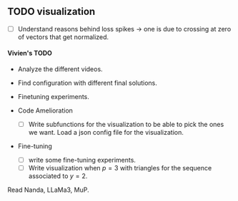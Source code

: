 
## TODO visualization

- [ ] Understand reasons behind loss spikes -> one is due to crossing at zero of vectors that get normalized.

#### Vivien's TODO

- Analyze the different videos.
- Find configuration with different final solutions.
- Finetuning experiments.

- Code Amelioration
    - [ ] Write subfunctions for the visualization to be able to pick the ones we want. Load a json config file for the visualization.

- Fine-tuning
    - [ ] write some fine-tuning experiments.
    - [ ] Write visualization when $p=3$ with triangles for the sequence associated to $y = 2$.

Read Nanda, LLaMa3, MuP.
